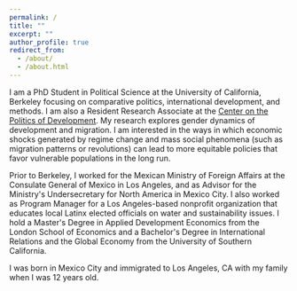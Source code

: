 ```yaml
---
permalink: /
title: ""
excerpt: ""
author_profile: true
redirect_from: 
  - /about/
  - /about.html
---
```


I am a PhD Student in Political Science at the University of California, Berkeley focusing on comparative politics, international development, and methods. I am also a Resident Research Associate at the [Center on the Politics of Development](https://cpd.berkeley.edu/). My research explores gender dynamics of development and migration. I am interested in the ways in which economic shocks generated by regime change and  mass social phenomena (such as migration patterns or revolutions) can lead to more equitable policies that favor vulnerable populations in the long run. 

Prior to Berkeley, I worked for the Mexican Ministry of Foreign Affairs at the Consulate General of Mexico in Los Angeles, and as Advisor for the Ministry's Undersecretary for North America in Mexico City. I also worked as Program Manager for a Los Angeles-based nonprofit organization that educates local Latinx elected officials on water and sustainability issues. I hold a Master's Degree in Applied Development Economics from the London School of Economics and a Bachelor's Degree in International Relations and the Global Economy from the University of Southern California.

I was born in Mexico City and immigrated to Los Angeles, CA with my family when I was 12 years old.
